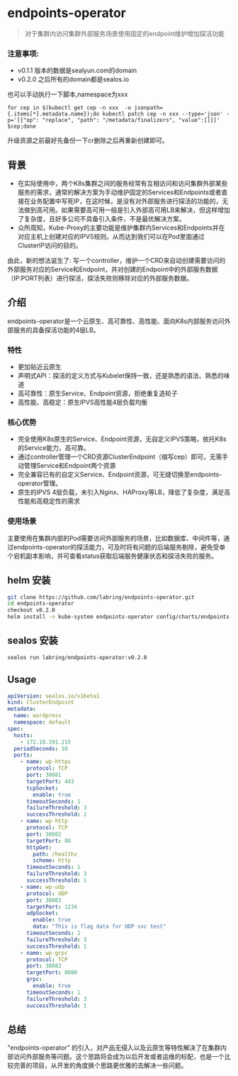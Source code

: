 # endpoints-operator

> 对于集群内访问集群外部服务场景使用固定的endpoint维护增加探活功能

### 注意事项:

- v0.1.1 版本的数据是sealyun.com的domain
- v0.2.0 之后所有的domain都是sealos.io

也可以手动执行一下脚本,namespace为xxx
```shell
for cep in $(kubectl get cep -n xxx  -o jsonpath={.items[*].metadata.name});do kubectl patch cep -n xxx --type='json' -p='[{"op": "replace", "path": "/metadata/finalizers", "value":[]}]'  $cep;done
```

升级资源之前最好先备份一下cr删除之后再重新创建即可。

## 背景

- 在实际使用中，两个K8s集群之间的服务经常有互相访问和访问集群外部某些服务的需求，通常的解决方案为手动维护固定的Services和Endpoints或者直接在业务配置中写死IP，在这时候，是没有对外部服务进行探活的功能的，无法做到高可用。如果需要高可用一般是引入外部高可用LB来解决，但这样增加了复杂度，且好多公司不具备引入条件，不是最优解决方案。
- 众所周知，Kube-Proxy的主要功能是维护集群内Services和Endpoints并在对应主机上创建对应的IPVS规则。从而达到我们可以在Pod里面通过ClusterIP访问的目的。

由此，新的想法诞生了: 写一个controller，维护一个CRD来自动创建需要访问的外部服务对应的Service和Endpoint，并对创建的Endpoint中的外部服务数据（IP:PORT列表）进行探活，探活失败则移除对应的外部服务数据。

## 介绍

endpoints-operator是一个云原生、高可靠性、高性能、面向K8s内部服务访问外部服务的具备探活功能的4层LB。

### 特性

- 更加贴近云原生
- 声明式API：探活的定义方式与Kubelet保持一致，还是熟悉的语法、熟悉的味道
- 高可靠性：原生Service、Endpoint资源，拒绝重复造轮子
- 高性能、高稳定：原生IPVS高性能4层负载均衡

  

### 核心优势

- 完全使用K8s原生的Service、Endpoint资源，无自定义IPVS策略，依托K8s的Service能力，高可靠。
- 通过controller管理一个CRD资源ClusterEndpoint（缩写cep）即可，无需手动管理Service和Endpoint两个资源
- 完全兼容已有的自定义Service、Endpoint资源，可无缝切换至endpoints-operator管理。
- 原生的IPVS 4层负载，未引入Nginx、HAProxy等LB，降低了复杂度，满足高性能和高稳定性的需求

### 使用场景

主要使用在集群内部的Pod需要访问外部服务的场景，比如数据库、中间件等，通过endpoints-operator的探活能力，可及时将有问题的后端服务剔除，避免受单个宕机副本影响，并可查看status获取后端服务健康状态和探活失败的服务。

## helm 安装

```bash
git clone https://github.com/labring/endpoints-operator.git
cd endpoints-operator 
checkout v0.2.0
helm install -n kube-system endpoints-operator config/charts/endpoints-operator
```

## sealos 安装

```bash
sealos run labring/endpoints-operator:v0.2.0
```

## Usage

```yaml
apiVersion: sealos.io/v1beta1
kind: ClusterEndpoint
metadata:
  name: wordpress
  namespace: default
spec:
  hosts:
    - 172.18.191.215
  periodSeconds: 10
  ports:
    - name: wp-https
      protocol: TCP
      port: 38081
      targetPort: 443
      tcpSocket:
        enable: true
      timeoutSeconds: 1
      failureThreshold: 3
      successThreshold: 1
    - name: wp-http
      protocol: TCP
      port: 38082
      targetPort: 80
      httpGet:
        path: /healthz
        scheme: http
      timeoutSeconds: 1
      failureThreshold: 3
      successThreshold: 1      
    - name: wp-udp
      protocol: UDP
      port: 38003
      targetPort: 1234
      udpSocket:
        enable: true
        data: "This is flag data for UDP svc test"
      timeoutSeconds: 1
      failureThreshold: 3
      successThreshold: 1
    - name: wp-grpc
      protocol: TCP
      port: 38083
      targetPort: 8080
      grpc:
        enable: true
      timeoutSeconds: 1
      failureThreshold: 3
      successThreshold: 1
```

## 总结
"endpoints-operator” 的引入，对产品无侵入以及云原生等特性解决了在集群内部访问外部服务等问题。这个思路将会成为以后开发或者运维的标配，也是一个比较完善的项目，从开发的角度换个思路更优雅的去解决一些问题。
